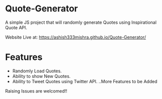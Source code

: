 # Quote-Generator

A simple JS project that will randomly generate Quotes using Inspirational Quote API.

Website Live at: https://ashish333mishra.github.io/Quote-Generator/

# Features
* Randomly Load Quotes.
* Ability to show New Quotes.
* Ability to Tweet Quotes using Twitter API.
..More Features to be Added

Raising Issues are welcomed!!
